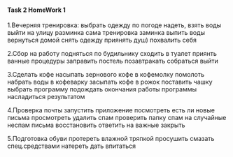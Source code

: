 #### Task 2 HomeWork 1

1.Вечерняя тренировка: 
выбрать одежду по погоде 
надеть, 
взять воды 
выйти на улицу 
разминка 
сама тренировка 
заминка 
выпить воды 
вернуться домой 
снять одежду 
приянять душ) 
похвалить себя

2.Сбор на работу 
подняться по будильнику 
сходить в туалет 
приянть ванные процедуры 
заправить постель 
позавтракать 
собраться 
выйти

3.Сделать кофе насыпать зернового кофе в кофемолку помолоть набрать воды в кофеварку засыпать кофе в рожок поставить чашку выбрать программу подождать окончания работы программы насладиться результатом

4.Проверка почты запустить приложение посмотреть есть ли новые письма просмотреть удалить спам проверить папку спам на случайные неспам письма восстановить ответить на важные закрыть

5.Подготовка обуви протереть влажной тряпкой просушить смазать спец.средствами натереть дать впитаться

